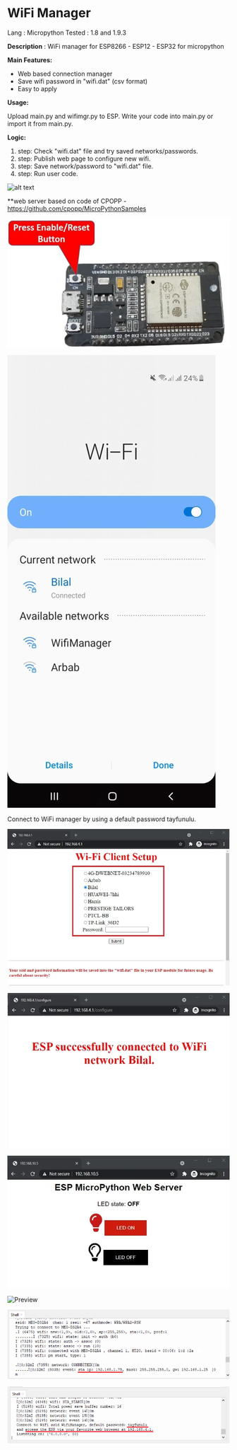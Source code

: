 # WiFi Manager

Lang   : Micropython 
Tested : 1.8 and 1.9.3

<b>Description</b> : WiFi manager for ESP8266 - ESP12 - ESP32 for micropython 

<b>Main Features:</b>

- Web based connection manager 
- Save wifi password in "wifi.dat" (csv format) 
- Easy to apply 

<b>Usage:</b>

Upload main.py and wifimgr.py to ESP. 
Write your code into main.py or import it from main.py. 

<b>Logic:</b>
1. step: Check "wifi.dat" file and try saved networks/passwords.
2. step: Publish web page to configure new wifi. 
3. step: Save network/password to "wifi.dat" file. 
4. step: Run user code.

![alt text](https://github.com/tayfunulu/WiFiManager/blob/master/WiFi_Manager.png)

**web server based on code of CPOPP - https://github.com/cpopp/MicroPythonSamples


![Preview](https://github.com/ArctoosR/WiFiManager_ESP32_Mado/blob/master/22.png)

![Preview](https://github.com/ArctoosR/WiFiManager_ESP32_Mado/blob/master/24.png)

Connect to WiFi manager by using a default password tayfunulu.

![Preview](https://github.com/ArctoosR/WiFiManager_ESP32_Mado/blob/master/25.png)


![Preview](https://github.com/ArctoosR/WiFiManager_ESP32_Mado/blob/master/26.png)


![Preview](https://github.com/ArctoosR/WiFiManager_ESP32_Mado/blob/master/27.png)


![Preview](https://github.com/ArctoosR/WiFiManager_ESP32_Mado/blob/master/28.png)

![Preview](https://github.com/ArctoosR/WiFiManager_ESP32_Mado/blob/master/30.png)

![Preview](https://github.com/ArctoosR/WiFiManager_ESP32_Mado/blob/master/31.png)


